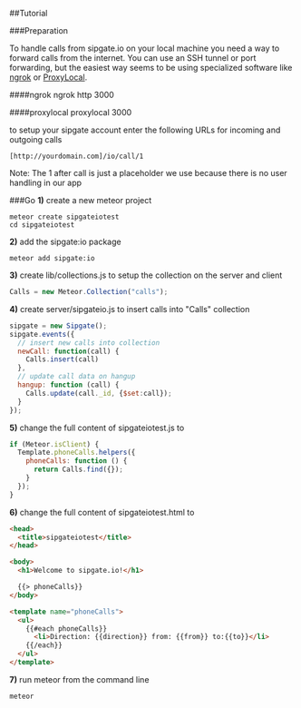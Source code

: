 ##Tutorial

###Preparation

To handle calls from sipgate.io on your local machine you need a way to forward calls from the internet. You can use an SSH tunnel or port forwarding, but the easiest way seems to be using specialized software like [ngrok](https://ngrok.com/) or [ProxyLocal](http://proxylocal.com/).

####ngrok
    ngrok http 3000

####proxylocal
    proxylocal 3000

to setup your sipgate account enter the following URLs for incoming and outgoing calls

    [http://yourdomain.com]/io/call/1

Note: The 1 after call is just a placeholder we use because there is no user handling in our app

###Go
**1)** create a new meteor project

    meteor create sipgateiotest
    cd sipgateiotest

**2)** add the sipgate:io package

    meteor add sipgate:io

**3)** create lib/collections.js to setup the collection on the server and client

```JavaScript
Calls = new Meteor.Collection("calls");
```

**4)** create server/sipgateio.js to insert calls into "Calls" collection

```JavaScript
sipgate = new Sipgate();
sipgate.events({
  // insert new calls into collection
  newCall: function(call) {
    Calls.insert(call)
  },
  // update call data on hangup
  hangup: function (call) {
    Calls.update(call._id, {$set:call});
  }
});
```
**5)** change the full content of sipgateiotest.js to

```JavaScript
if (Meteor.isClient) {
  Template.phoneCalls.helpers({
    phoneCalls: function () {
      return Calls.find({});
    }
  });
}
```

**6)** change the full content of sipgateiotest.html to

```HTML
<head>
  <title>sipgateiotest</title>
</head>

<body>
  <h1>Welcome to sipgate.io!</h1>

  {{> phoneCalls}}
</body>

<template name="phoneCalls">
  <ul>
    {{#each phoneCalls}}
      <li>Direction: {{direction}} from: {{from}} to:{{to}}</li>
    {{/each}}
  </ul>
</template>
```

**7)** run meteor from the command line

    meteor
